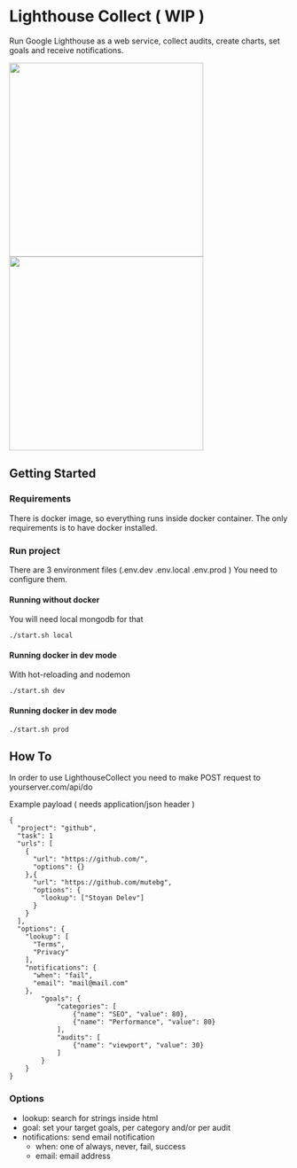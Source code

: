 # Lighthouse Collect ( WIP )

Run Google Lighthouse as a web service, collect audits, create charts, set goals and receive notifications.

<img src="https://raw.githubusercontent.com/mutebg/lighthousecollect/master/docs/list.png" width="350" />
<img src="https://raw.githubusercontent.com/mutebg/lighthousecollect/master/docs/chart.png" width="350" />

## Getting Started

### Requirements

There is docker image, so everything runs inside docker container. The only requirements is to have docker installed.

### Run project

There are 3 environment files (.env.dev .env.local .env.prod )
You need to configure them.

#### Running without docker

You will need local mongodb for that

```
./start.sh local
```

#### Running docker in dev mode

With hot-reloading and nodemon

```
./start.sh dev
```

#### Running docker in dev mode

```
./start.sh prod
```

## How To

In order to use LighthouseCollect you need to make POST request to yourserver.com/api/do

Example payload ( needs application/json header )

```
{
  "project": "github",
  "task": 1
  "urls": [
    {
      "url": "https://github.com/",
      "options": {}
    },{
      "url": "https://github.com/mutebg",
      "options": {
        "lookup": ["Stoyan Delev"]
      }
    }
  ],
  "options": {
    "lookup": [
      "Terms",
      "Privacy"
    ],
    "notifications": {
      "when": "fail",
      "email": "mail@mail.com"
    },
		"goals": {
			"categories": [
				{"name": "SEO", "value": 80},
				{"name": "Performance", "value": 80}
			],
			"audits": [
				{"name": "viewport", "value": 30}
			]
		}
	}
}
```

### Options

* lookup: search for strings inside html
* goal: set your target goals, per category and/or per audit
* notifications: send email notification
  * when: one of always, never, fail, success
  * email: email address

